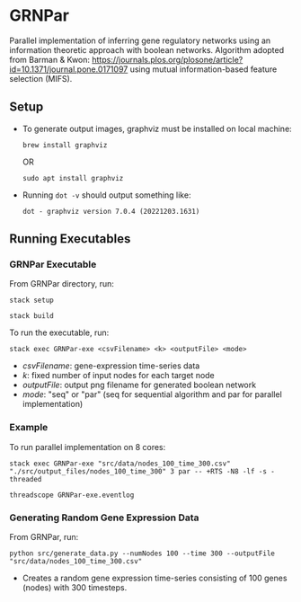 # GRNPar
Parallel implementation of inferring gene regulatory networks using an information theoretic approach with boolean networks. Algorithm adopted from Barman & Kwon: https://journals.plos.org/plosone/article?id=10.1371/journal.pone.0171097 using mutual information-based feature selection (MIFS).

## Setup
- To generate output images, graphviz must be installed on local machine:
  
    `brew install graphviz`

    OR

    `sudo apt install graphviz`
- Running `dot -v` should output something like:

    `dot - graphviz version 7.0.4 (20221203.1631)`

## Running Executables

### GRNPar Executable
From GRNPar directory, run: 

`stack setup`

`stack build`

To run the executable, run:

`stack exec GRNPar-exe <csvFilename> <k> <outputFile> <mode>`

- _csvFilename_: gene-expression time-series data
- _k_: fixed number of input nodes for each target node
- _outputFile_: output png filename for generated boolean network
- _mode_: "seq" or "par" (seq for sequential algorithm and par for parallel implementation)

### Example
To run parallel implementation on 8 cores:
  
`stack exec GRNPar-exe "src/data/nodes_100_time_300.csv" "./src/output_files/nodes_100_time_300" 3 par -- +RTS -N8 -lf -s -threaded`

`threadscope GRNPar-exe.eventlog`

### Generating Random Gene Expression Data
From GRNPar, run:

`python src/generate_data.py --numNodes 100 --time 300 --outputFile "src/data/nodes_100_time_300.csv"`

- Creates a random gene expression time-series consisting of 100 genes (nodes) with 300 timesteps.